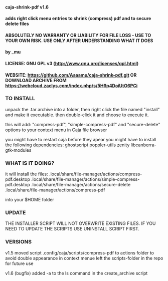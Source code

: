 #### caja-shrink-pdf v1.6
#### adds right click menu entries to shrink (compress) pdf and to secure delete files
#### ABSOLUTELY NO WARRANTY OR LIABILITY FOR FILE LOSS - USE TO YOUR OWN RISK. USE ONLY AFTER UNDERSTANDING WHAT IT DOES
#### by _mu
#### LICENSE:	GNU GPL v3 (http://www.gnu.org/licenses/gpl.html)
#### WEBSITE:	https://github.com/Aaaamu/caja-shrink-pdf.git OR DOWNLOAD ARCHIVE FROM https://webcloud.zaclys.com/index.php/s/5H6p4DoiUtO6PCi

### TO INSTALL
unpack the .tar archive into a folder, then
right click the file named "install" and make it executable. then double-click it and choose to execute it.

this will add:
"compress-pdf", "simple-compress-pdf" and "secure-delete" options to your context menu in Caja file browser

you might have to restart caja before they apear
you might have to install the following dependencies: ghostscript poppler-utils zenity libcanberra-gtk-modules

### WHAT IS IT DOING?
it will install the files:
.local/share/file-manager/actions/compress-pdf.desktop
.local/share/file-manager/actions/simple-compress-pdf.desktop
.local/share/file-manager/actions/secure-delete
.local/share/file-manager/actions/compress-pdf

into your $HOME folder

### UPDATE

THE INSTALLER SCRIPT WILL NOT OVERWRITE EXISTING FILES. IF YOU NEED TO UPDATE THE SCRIPTS USE UNINSTALL SCRIPT FIRST.

### VERSIONS

v1.5
moved script .config/caja/scripts/compress-pdf to actions folder to avoid double appearance in context menue
left the scripts-folder in the repo for future use

v1.6 (bugfix)
added -a to the ls command in the create_archive script
